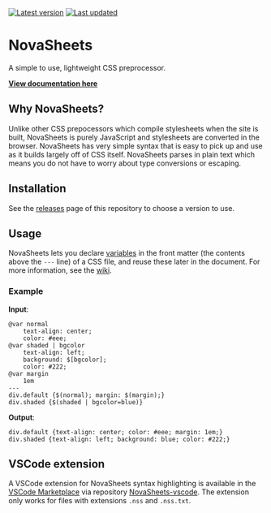 [![Latest version](https://img.shields.io/github/v/release/Nixinova/NovaSheets?label=latest%20version&style=flat-square)](https://github.com/Nixinova/NovaSheets/releases)
[![Last updated](https://img.shields.io/github/release-date/Nixinova/NovaSheets?label=updated&style=flat-square)](https://github.com/Nixinova/NovaSheets/releases)

# NovaSheets

A simple to use, lightweight CSS preprocessor.

**[View documentation here](https://github.com/Nixinova/NovaSheets/wiki)**

## Why NovaSheets?

Unlike other CSS prepocessors which compile stylesheets when the site is built, NovaSheets is purely JavaScript and stylesheets are converted in the browser. NovaSheets has very simple syntax that is easy to pick up and use as it builds largely off of CSS itself. NovaSheets parses in plain text which means you do not have to worry about type conversions or escaping.

## Installation

See the [releases](https://github.com/Nixinova/NovaSheets/releases) page of this repository to choose a version to use.

## Usage

NovaSheets lets you declare [variables](https://github.com/Nixinova/NovaSheets/wiki/Syntax#Variables) in the front matter (the contents above the `---` line) of a CSS file, and reuse these later in the document. For more information, see the [wiki](https://github.com/Nixinova/NovaSheets/wiki).

### Example

**Input**:

```
@var normal
    text-align: center;
    color: #eee;
@var shaded | bgcolor
    text-align: left;
    background: $[bgcolor];
    color: #222;
@var margin
    1em
---
div.default {$(normal); margin: $(margin);}
div.shaded {$(shaded | bgcolor=blue)}
```

**Output**:
```
div.default {text-align: center; color: #eee; margin: 1em;}
div.shaded {text-align: left; background: blue; color: #222;}
```

## VSCode extension
A VSCode extension for NovaSheets syntax highlighting is available in the [VSCode Marketplace](https://marketplace.visualstudio.com/items/Nixinova.novasheets) via repository [NovaSheets-vscode](https://github.com/Nixinova/NovaSheets-vscode). The extension only works for files with extensions `.nss` and `.nss.txt`.